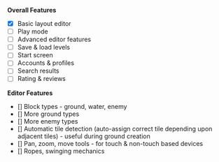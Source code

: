 **Overall Features**

- [x] Basic layout editor
- [ ] Play mode
- [ ] Advanced editor features
- [ ] Save & load levels
- [ ] Start screen
- [ ] Accounts & profiles
- [ ] Search results
- [ ] Rating & reviews

**Editor Features**

- [] Block types - ground, water, enemy
- [] More ground types
- [] More enemy types
- [] Automatic tile detection (auto-assign correct tile depending upon adjacent tiles) - useful during ground creation
- [] Pan, zoom, move tools - for touch & non-touch based devices
- [] Ropes, swinging mechanics